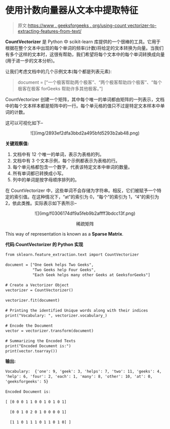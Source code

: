 # 使用计数向量器从文本中提取特征

> 原文:[https://www . geeksforgeeks . org/using-count vectorizer-to-extracting-features-from-text/](https://www.geeksforgeeks.org/using-countvectorizer-to-extracting-features-from-text/)

**CountVectorizer** 是 Python 中 scikit-learn 库提供的一个很棒的工具。它用于根据在整个文本中出现的每个单词的频率(计数)将给定的文本转换为向量。当我们有多个这样的文本时，这很有帮助，我们希望将每个文本中的每个单词转换成向量(用于进一步的文本分析)。

让我们考虑文档中的几个示例文本(每个都是列表元素):

> document = [“一个极客帮助两个极客”、“两个极客帮助四个极客”、“每个极客在极客 forGeeks 帮助许多其他极客。”]

CountVectorizer 创建一个矩阵，其中每个唯一的单词都由矩阵的一列表示，文档中的每个文本样本都是矩阵中的一行。每个单元格的值只不过是特定文本样本中单词的计数。

这可以可视化如下–

<center>![](img/2893ef2dfa3bbd2a495bfd5293b2ab48.png)</center>

**关键观察值:**

1.  文档中有 12 个唯一的单词，表示为表格的列。
2.  文档中有 3 个文本示例，每个示例都表示为表格的行。
3.  每个单元格都包含一个数字，代表该特定文本中单词的数量。
4.  所有单词都已转换成小写。
5.  列中的单词是按字母顺序排列的。

在 CountVectorizer 中，这些单词不会存储为字符串。相反，它们被赋予一个特定的索引值。在这种情况下，“at”的索引为 0，“每个”的索引为 1，“4”的索引为 2，依此类推。实际表示如下表所示–

<center>![](img/f0306174df9a5feb9b2affff3bdcc13f.png)

稀疏矩阵

</center>

This way of representation is known as a **Sparse Matrix**.

**代码:CountVectorizer 的 Python 实现**

```
from sklearn.feature_extraction.text import CountVectorizer

document = ["One Geek helps Two Geeks",
            "Two Geeks help Four Geeks",
            "Each Geek helps many other Geeks at GeeksforGeeks"]

# Create a Vectorizer Object
vectorizer = CountVectorizer()

vectorizer.fit(document)

# Printing the identified Unique words along with their indices
print("Vocabulary: ", vectorizer.vocabulary_)

# Encode the Document
vector = vectorizer.transform(document)

# Summarizing the Encoded Texts
print("Encoded Document is:")
print(vector.toarray())
```

**输出:**

```
Vocabulary:  {'one': 9, 'geek': 3, 'helps': 7, 'two': 11, 'geeks': 4, 'help': 6, 'four': 2, 'each': 1, 'many': 8, 'other': 10, 'at': 0, 'geeksforgeeks': 5}

Encoded Document is:

[ [0 0 0 1 1 0 0 1 0 1 0 1]

  [0 0 1 0 2 0 1 0 0 0 0 1]

  [1 1 0 1 1 1 0 1 1 0 1 0] ]
```
